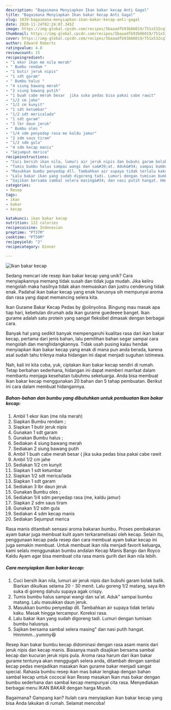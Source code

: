 ```yaml
---
description: "Bagaimana Menyiapkan Ikan bakar kecap Anti Gagal"
title: "Bagaimana Menyiapkan Ikan bakar kecap Anti Gagal"
slug: 1039-bagaimana-menyiapkan-ikan-bakar-kecap-anti-gagal
date: 2020-11-24T02:24:07.345Z
image: https://img-global.cpcdn.com/recipes/5baaadfb93b86019/751x532cq70/ikan-bakar-kecap-foto-resep-utama.jpg
thumbnail: https://img-global.cpcdn.com/recipes/5baaadfb93b86019/751x532cq70/ikan-bakar-kecap-foto-resep-utama.jpg
cover: https://img-global.cpcdn.com/recipes/5baaadfb93b86019/751x532cq70/ikan-bakar-kecap-foto-resep-utama.jpg
author: Edward Roberts
ratingvalue: 4.8
reviewcount: 15
recipeingredient:
- "1 ekor ikan me nila merah"
- " Bumbu rendam "
- "1 butir jeruk nipis"
- "1 sdt garam"
- " Bumbu halus "
- "4 siung bawang merah"
- "2 siung bawang putih"
- "1 buah cabe merah besar  jika suka pedas bisa pakai cabe rawit"
- "1/2 cm jahe"
- "1/2 cm kunyit"
- "1 sdt ketumbar"
- "1/2 sdt mericalada"
- "1 sdt garam"
- "3 lbr daun jeruk"
- " Bumbu oles "
- "1/4 sdm penyedap rasa me kaldu jamur"
- "2 sdm saus tiram"
- "1/2 sdm gula"
- "4 sdm kecap manis"
- "Sejumput merica"
recipeinstructions:
- "Cuci bersih ikan nila, lumuri air jeruk nipis dan bubuhi garam bolak balik. Biarkan dikulkas selama 20 - 30 menit. Lalu goreng 1/2 matang, saya lbh suka di goreng dahulu supaya agak crispy."
- "Tumis bumbu halus sampai wangi dan sa&#39;at. Aduk&#34; sampai bumbu matang. Lalu masukkan daun jeruk."
- "Masukkan bumbu penyedap dll. Tambahkan air supaya tidak terlalu kaku. Masak hingga tercampur. Koreksi rasa."
- "Lalu bakar ikan yang sudah digoreng tadi. Lumuri dengan tumisan bumbu halusnya."
- "Sajikan bersama sambal selera masing&#34; dan nasi putih hangat. Hmmmm...yummy😆"
categories:
- Resep
tags:
- ikan
- bakar
- kecap

katakunci: ikan bakar kecap 
nutrition: 122 calories
recipecuisine: Indonesian
preptime: "PT37M"
cooktime: "PT50M"
recipeyield: "2"
recipecategory: Dinner

---
```



![Ikan bakar kecap](https://img-global.cpcdn.com/recipes/5baaadfb93b86019/751x532cq70/ikan-bakar-kecap-foto-resep-utama.jpg)

Sedang mencari ide resep ikan bakar kecap yang unik? Cara menyiapkannya memang tidak susah dan tidak juga mudah. Jika keliru mengolah maka hasilnya tidak akan memuaskan dan justru cenderung tidak enak. Padahal ikan bakar kecap yang enak harusnya sih mempunyai aroma dan rasa yang dapat memancing selera kita.

Ikan Gurame Bakar Kecap Pedas by @olinyolina. Bingung mau masak apa tiap hari, kebetulan dirumah ada ikan gurame guedeeee banget. Ikan gurame adalah satu protein yang sangat fleksibel dimasak dengan berbagai cara.

Banyak hal yang sedikit banyak mempengaruhi kualitas rasa dari ikan bakar kecap, pertama dari jenis bahan, lalu pemilihan bahan segar sampai cara mengolah dan menghidangkannya. Tidak usah pusing kalau hendak menyiapkan ikan bakar kecap yang enak di mana pun anda berada, karena asal sudah tahu triknya maka hidangan ini dapat menjadi suguhan istimewa.


Nah, kali ini kita coba, yuk, ciptakan ikan bakar kecap sendiri di rumah. Tetap berbahan sederhana, hidangan ini dapat memberi manfaat dalam membantu menjaga kesehatan tubuhmu sekeluarga. Anda bisa membuat Ikan bakar kecap menggunakan 20 bahan dan 5 tahap pembuatan. Berikut ini cara dalam membuat hidangannya.

<!--inarticleads1-->

##### Bahan-bahan dan bumbu yang dibutuhkan untuk pembuatan Ikan bakar kecap:

1. Ambil 1 ekor ikan (me nila merah)
1. Siapkan  Bumbu rendam ;
1. Siapkan 1 butir jeruk nipis
1. Gunakan 1 sdt garam
1. Gunakan  Bumbu halus ;
1. Sediakan 4 siung bawang merah
1. Sediakan 2 siung bawang putih
1. Ambil 1 buah cabe merah besar ( jika suka pedas bisa pakai cabe rawit
1. Ambil 1/2 cm jahe
1. Sediakan 1/2 cm kunyit
1. Siapkan 1 sdt ketumbar
1. Siapkan 1/2 sdt merica/lada
1. Siapkan 1 sdt garam
1. Sediakan 3 lbr daun jeruk
1. Gunakan  Bumbu oles ;
1. Sediakan 1/4 sdm penyedap rasa (me, kaldu jamur)
1. Siapkan 2 sdm saus tiram
1. Gunakan 1/2 sdm gula
1. Sediakan 4 sdm kecap manis
1. Sediakan Sejumput merica


Rasa manis ditambah sensasi aroma bakaran bumbu. Proses pembakaran ayam bakar juga membuat kulit ayam terkaramelisasi oleh kecap. Selain itu, penggunaan kecap pada resep dan cara membuat ayam bakar kecap ini juga semakin membuat. Untuk membuat ikan nila menjadi favorit keluarga, kami selalu menggunakan bumbu andalan Kecap Manis Bango dan Royco Kaldu Ayam agar bisa membuat cita rasa manis gurih dari ikan nila lebih. 

<!--inarticleads2-->

##### Cara menyiapkan Ikan bakar kecap:

1. Cuci bersih ikan nila, lumuri air jeruk nipis dan bubuhi garam bolak balik. Biarkan dikulkas selama 20 - 30 menit. Lalu goreng 1/2 matang, saya lbh suka di goreng dahulu supaya agak crispy.
1. Tumis bumbu halus sampai wangi dan sa&#39;at. Aduk&#34; sampai bumbu matang. Lalu masukkan daun jeruk.
1. Masukkan bumbu penyedap dll. Tambahkan air supaya tidak terlalu kaku. Masak hingga tercampur. Koreksi rasa.
1. Lalu bakar ikan yang sudah digoreng tadi. Lumuri dengan tumisan bumbu halusnya.
1. Sajikan bersama sambal selera masing&#34; dan nasi putih hangat. Hmmmm...yummy😆


Resep ikan bakar bumbu kecap didominasi dengan rasa asam manis dari jeruk nipis dan kecap manis. Biasanya masih disajikan bersama sambal kecap dan kucuran jeruk nipis pula. Aroma rasa harum dari ikan bakar gurame tentunya akan menggugah selera anda, ditambah dengan sambal kecap pedas menjadikan masakan ikan gurame bakar menjadi sangat special. Rahasia bumbu resep ikan mas bakar lengkap dengan bahan sambal kecap untuk cococal ikan Resep masakan Ikan mas bakar dengan bumbu sederhana dan sambal kecap mempunyai cita rasa. Menyediakan berbagai menu IKAN BAKAR dengan harga Murah. 

Bagaimana? Gampang kan? Itulah cara menyiapkan ikan bakar kecap yang bisa Anda lakukan di rumah. Selamat mencoba!
